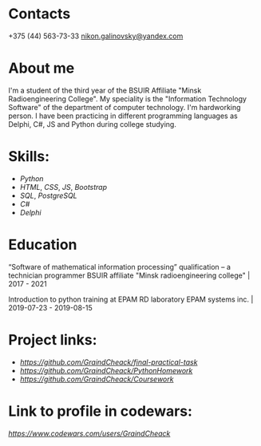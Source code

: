 # Contacts
+375 (44) 563-73-33 nikon.galinovsky@yandex.com

# About me

I'm a student of the third year of the BSUIR Affiliate "Minsk Radioengineering College". My speciality is the "Information Technology Software" of the department of computer technology. I'm hardworking person. I have been practicing in different programming languages as Delphi, C#, JS and Python during college studying.

# Skills:

- _Python_
- _HTML_, _CSS_, _JS_, _Bootstrap_
- _SQL_, _PostgreSQL_
- _C#_
- _Delphi_

# Education

“Software of mathematical information processing” qualification – a technician programmer BSUIR affiliate "Minsk radioengineering college" | 2017 - 2021

Introduction to python training at EPAM RD laboratory EPAM systems inc. | 2019-07-23 - 2019-08-15



# Project links:

- _https://github.com/GraindCheack/final-practical-task_
- _https://github.com/GraindCheack/PythonHomework_
- _https://github.com/GraindCheack/Coursework_

# Link to profile in codewars: 
_https://www.codewars.com/users/GraindCheack_
